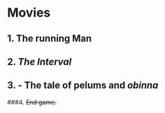 # Movies

## 1. **The running Man**
## 2. *The Interval*
## 3. - **The tale of** pelums **and** *obinna*
###4. ~~End game.~~

